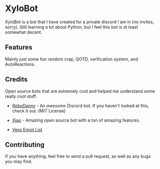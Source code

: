 # XyloBot

XyloBot is a bot that I have created for a private discord I am in (no invites, sorry). Still learning a lot about Python, but I feel this bot is at least somewhat decent.

## Features

Mainly just some fun random crap, QOTD, verification system, and AutoReactions.

## Credits

Open source bots that are extremely cool and helped me understand some really cool stuff.

- [RoboDanny](https://github.com/Rapptz/RoboDanny) - An *awesome* Discord bot. If you haven't looked at this, check it out. (MIT License)

- [Xiao](https://github.com/dragonfire535/xiao) - Amazing open source bot with a ton of amazing features.

- [Vexs Emoji List](https://gist.github.com/Vexs/629488c4bb4126ad2a9909309ed6bd71)

## Contributing

If you have anything, feel free to send a pull request, as well as any bugs you may find.
